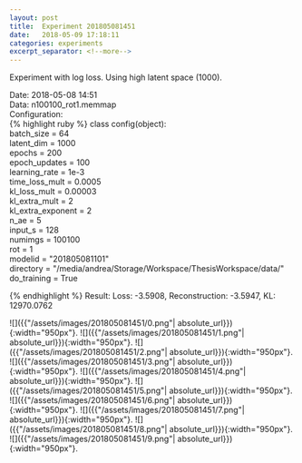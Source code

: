 ```yaml
---
layout: post
title:  Experiment 201805081451
date:   2018-05-09 17:18:11
categories: experiments
excerpt_separator: <!--more-->
---
```

Experiment with log loss. Using high latent space (1000).  

 <!--more-->
Date: 2018-05-08 14:51  
Data: n100100_rot1.memmap  
Configuration:   
{% highlight ruby %}
class config(object):  
    batch_size = 64  
    latent_dim = 1000  
    epochs = 200  
    epoch_updates = 100  
    learning_rate = 1e-3   
    time_loss_mult = 0.0005   
    kl_loss_mult = 0.00003  
    kl_extra_mult = 2   
    kl_extra_exponent = 2  
    n_ae = 5  
    input_s = 128  
    numimgs = 100100  
    rot = 1  
    modelid = "201805081101"  
    directory = "/media/andrea/Storage/Workspace/ThesisWorkspace/data/"  
    do_training = True  
  
{% endhighlight %}
Result: Loss: -3.5908, Reconstruction: -3.5947, KL: 12970.0762  

![]({{"/assets/images/201805081451/0.png"| absolute_url}}){:width="950px"}.
![]({{"/assets/images/201805081451/1.png"| absolute_url}}){:width="950px"}.
![]({{"/assets/images/201805081451/2.png"| absolute_url}}){:width="950px"}.
![]({{"/assets/images/201805081451/3.png"| absolute_url}}){:width="950px"}.
![]({{"/assets/images/201805081451/4.png"| absolute_url}}){:width="950px"}.
![]({{"/assets/images/201805081451/5.png"| absolute_url}}){:width="950px"}.
![]({{"/assets/images/201805081451/6.png"| absolute_url}}){:width="950px"}.
![]({{"/assets/images/201805081451/7.png"| absolute_url}}){:width="950px"}.
![]({{"/assets/images/201805081451/8.png"| absolute_url}}){:width="950px"}.
![]({{"/assets/images/201805081451/9.png"| absolute_url}}){:width="950px"}.
